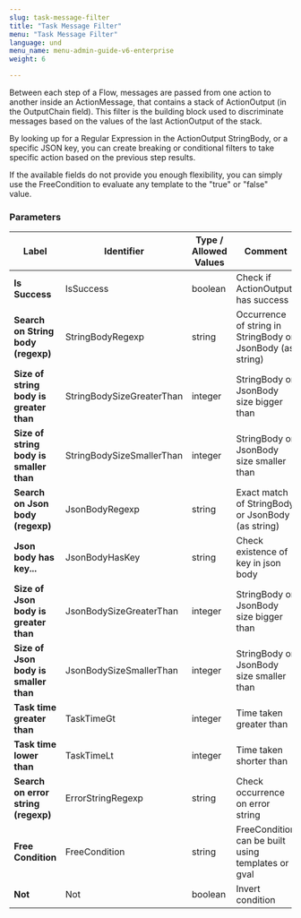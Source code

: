 ```yaml
---
slug: task-message-filter
title: "Task Message Filter"
menu: "Task Message Filter"
language: und
menu_name: menu-admin-guide-v6-enterprise
weight: 6

---
```



Between each step of a Flow, messages are passed from one action to another inside an ActionMessage, that contains a stack of ActionOutput (in the OutputChain field). This filter is the building block used to discriminate messages based on the values of the last ActionOutput of the stack.

By looking up for a Regular Expression in the ActionOutput StringBody, or a specific JSON key, you can create breaking or conditional filters to take specific action based on the previous step results. 

If the available fields do not provide you enough flexibility, you can simply use the FreeCondition to evaluate any template to the "true" or "false" value.


### Parameters
|Label |Identifier|Type / Allowed Values| Comment |
|---|---|---|---|
|**Is Success**|IsSuccess|boolean|Check if ActionOutput has success|
|**Search on String body (regexp)**|StringBodyRegexp|string|Occurrence of string in StringBody or JsonBody (as string)|
|**Size of string body is greater than**|StringBodySizeGreaterThan|integer|StringBody or JsonBody size bigger than|
|**Size of string body is smaller than**|StringBodySizeSmallerThan|integer|StringBody or JsonBody size smaller than|
|**Search on Json body (regexp)**|JsonBodyRegexp|string|Exact match of StringBody or JsonBody (as string)|
|**Json body has key...**|JsonBodyHasKey|string|Check existence of key in json body|
|**Size of Json body is greater than**|JsonBodySizeGreaterThan|integer|StringBody or JsonBody size bigger than|
|**Size of Json body is smaller than**|JsonBodySizeSmallerThan|integer|StringBody or JsonBody size smaller than|
|**Task time greater than**|TaskTimeGt|integer|Time taken greater than|
|**Task time lower than**|TaskTimeLt|integer|Time taken shorter than|
|**Search on error string (regexp)**|ErrorStringRegexp|string|Check occurrence on error string|
|**Free Condition**|FreeCondition|string|FreeCondition can be built using templates or gval|
|**Not**|Not|boolean|Invert condition|

